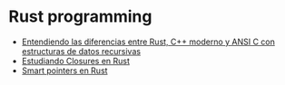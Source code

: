 # Rust programming

- [Entendiendo las diferencias entre Rust, C++ moderno y ANSI C con estructuras de datos recursivas](https://apuntes.grunt.ar/s/nNZczgJc2)
- [Estudiando Closures en Rust](./closures-rust.md)
- [Smart pointers en Rust](./smart-pointers-rust.md)